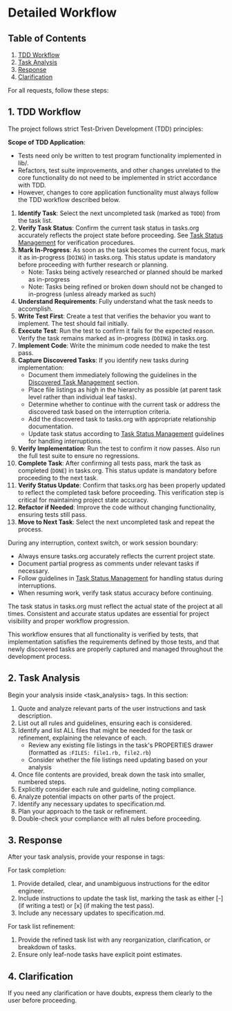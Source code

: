 # Detailed Workflow

## Table of Contents
1. [TDD Workflow](#1-tdd-workflow)
2. [Task Analysis](#2-task-analysis)
3. [Response](#3-response)
4. [Clarification](#4-clarification)

For all requests, follow these steps:

## 1. TDD Workflow
The project follows strict Test-Driven Development (TDD) principles:

**Scope of TDD Application**:
- Tests need only be written to test program functionality implemented in lib/.
- Refactors, test suite improvements, and other changes unrelated to the core functionality do not need to be implemented in strict accordance with TDD.
- However, changes to core application functionality must always follow the TDD workflow described below.

1. **Identify Task**: Select the next uncompleted task (marked as `TODO`) from the task list.
2. **Verify Task Status**: Confirm the current task status in tasks.org accurately reflects the project state before proceeding. See [Task Status Management](02_documents_and_rules.md#8-task-status-management) for verification procedures.
3. **Mark In-Progress**: As soon as the task becomes the current focus, mark it as in-progress (`DOING`) in tasks.org. This status update is mandatory before proceeding with further research or planning.
   - Note: Tasks being actively researched or planned should be marked as in-progress
   - Note: Tasks being refined or broken down should not be changed to in-progress (unless already marked as such)
4. **Understand Requirements**: Fully understand what the task needs to accomplish.
5. **Write Test First**: Create a test that verifies the behavior you want to implement. The test should fail initially.
6. **Execute Test**: Run the test to confirm it fails for the expected reason. Verify the task remains marked as in-progress (`DOING`) in tasks.org.
7. **Implement Code**: Write the minimum code needed to make the test pass.
8. **Capture Discovered Tasks**: If you identify new tasks during implementation:
   - Document them immediately following the guidelines in the [Discovered Task Management](02_documents_and_rules.md#7-discovered-task-management) section.
   - Place file listings as high in the hierarchy as possible (at parent task level rather than individual leaf tasks).
   - Determine whether to continue with the current task or address the discovered task based on the interruption criteria.
   - Add the discovered task to tasks.org with appropriate relationship documentation.
   - Update task status according to [Task Status Management](02_documents_and_rules.md#8-task-status-management) guidelines for handling interruptions.
9. **Verify Implementation**: Run the test to confirm it now passes. Also run the full test suite to ensure no regressions.
10. **Complete Task**: After confirming all tests pass, mark the task as completed (`DONE`) in tasks.org. This status update is mandatory before proceeding to the next task.
11. **Verify Status Update**: Confirm that tasks.org has been properly updated to reflect the completed task before proceeding. This verification step is critical for maintaining project state accuracy.
12. **Refactor if Needed**: Improve the code without changing functionality, ensuring tests still pass.
13. **Move to Next Task**: Select the next uncompleted task and repeat the process.

During any interruption, context switch, or work session boundary:
- Always ensure tasks.org accurately reflects the current project state.
- Document partial progress as comments under relevant tasks if necessary.
- Follow guidelines in [Task Status Management](02_documents_and_rules.md#8-task-status-management) for handling status during interruptions.
- When resuming work, verify task status accuracy before continuing.

The task status in tasks.org must reflect the actual state of the project at all times. Consistent and accurate status updates are essential for project visibility and proper workflow progression.

This workflow ensures that all functionality is verified by tests, that implementation satisfies the requirements defined by those tests, and that newly discovered tasks are properly captured and managed throughout the development process.

## 2. Task Analysis
Begin your analysis inside <task_analysis> tags. In this section:
1. Quote and analyze relevant parts of the user instructions and task description.
2. List out all rules and guidelines, ensuring each is considered.
3. Identify and list ALL files that might be needed for the task or refinement, explaining the relevance of each.
   - Review any existing file listings in the task's PROPERTIES drawer (formatted as `:FILES: file1.rb, file2.rb`)
   - Consider whether the file listings need updating based on your analysis
4. Once file contents are provided, break down the task into smaller, numbered steps.
5. Explicitly consider each rule and guideline, noting compliance.
6. Analyze potential impacts on other parts of the project.
7. Identify any necessary updates to specification.md.
8. Plan your approach to the task or refinement.
9. Double-check your compliance with all rules before proceeding.

## 3. Response
After your task analysis, provide your response in <response> tags:

For task completion:
1. Provide detailed, clear, and unambiguous instructions for the editor engineer.
2. Include instructions to update the task list, marking the task as either [-] (if writing a test) or [x] (if making the test pass).
3. Include any necessary updates to specification.md.

For task list refinement:
1. Provide the refined task list with any reorganization, clarification, or breakdown of tasks.
2. Ensure only leaf-node tasks have explicit point estimates.

## 4. Clarification
If you need any clarification or have doubts, express them clearly to the user before proceeding.

